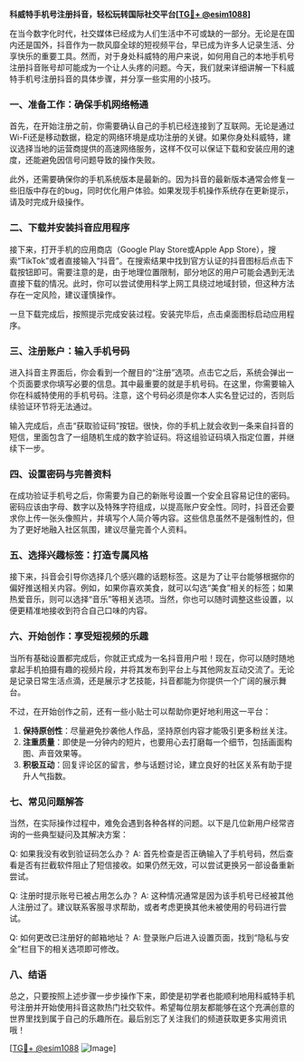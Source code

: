 **科威特手机号注册抖音，轻松玩转国际社交平台[[TG💪+ @esim1088](https://t.me/s/esim1088)]**

在当今数字化时代，社交媒体已经成为人们生活中不可或缺的一部分。无论是在国内还是国外，抖音作为一款风靡全球的短视频平台，早已成为许多人记录生活、分享快乐的重要工具。然而，对于身处科威特的用户来说，如何用自己的本地手机号注册抖音账号却可能成为一个让人头疼的问题。今天，我们就来详细讲解一下科威特手机号注册抖音的具体步骤，并分享一些实用的小技巧。

### 一、准备工作：确保手机网络畅通

首先，在开始注册之前，你需要确认自己的手机已经连接到了互联网。无论是通过Wi-Fi还是移动数据，稳定的网络环境是成功注册的关键。如果你身处科威特，建议选择当地的运营商提供的高速网络服务，这样不仅可以保证下载和安装应用的速度，还能避免因信号问题导致的操作失败。

此外，还需要确保你的手机系统版本是最新的。因为抖音的最新版本通常会修复一些旧版中存在的bug，同时优化用户体验。如果发现手机操作系统存在更新提示，请及时完成升级操作。

### 二、下载并安装抖音应用程序

接下来，打开手机的应用商店（Google Play Store或Apple App Store），搜索“TikTok”或者直接输入“抖音”。在搜索结果中找到官方认证的抖音图标后点击下载按钮即可。需要注意的是，由于地理位置限制，部分地区的用户可能会遇到无法直接下载的情况。此时，你可以尝试使用科学上网工具绕过地域封锁，但这种方法存在一定风险，建议谨慎操作。

一旦下载完成后，按照提示完成安装过程。安装完毕后，点击桌面图标启动应用程序。

### 三、注册账户：输入手机号码

进入抖音主界面后，你会看到一个醒目的“注册”选项。点击它之后，系统会弹出一个页面要求你填写必要的信息。其中最重要的就是手机号码。在这里，你需要输入你在科威特使用的手机号码。注意，这个号码必须是你本人实名登记过的，否则后续验证环节将无法通过。

输入完成后，点击“获取验证码”按钮。很快，你的手机上就会收到一条来自抖音的短信，里面包含了一组随机生成的数字验证码。将这组验证码填入指定位置，并继续下一步。

### 四、设置密码与完善资料

在成功验证手机号之后，你需要为自己的新账号设置一个安全且容易记住的密码。密码应该由字母、数字以及特殊字符组成，以提高账户安全性。同时，抖音还会要求你上传一张头像照片，并填写个人简介等内容。这些信息虽然不是强制性的，但为了更好地融入社区氛围，建议尽量完善个人资料。

### 五、选择兴趣标签：打造专属风格

接下来，抖音会引导你选择几个感兴趣的话题标签。这是为了让平台能够根据你的偏好推送相关内容。例如，如果你喜欢美食，就可以勾选“美食”相关的标签；如果热爱音乐，则可以选择“音乐”等相关选项。当然，你也可以随时调整这些设置，以便更精准地接收到符合自己口味的内容。

### 六、开始创作：享受短视频的乐趣

当所有基础设置都完成后，你就正式成为一名抖音用户啦！现在，你可以随时随地拿起手机拍摄有趣的视频片段，并将其发布到平台上与其他网友互动交流了。无论是记录日常生活点滴，还是展示才艺技能，抖音都能为你提供一个广阔的展示舞台。

不过，在开始创作之前，还有一些小贴士可以帮助你更好地利用这一平台：

1. **保持原创性**：尽量避免抄袭他人作品，坚持原创内容才能吸引更多粉丝关注。
2. **注重质量**：即使是一分钟内的短片，也要用心去打磨每一个细节，包括画面构图、声音效果等。
3. **积极互动**：回复评论区的留言，参与话题讨论，建立良好的社区关系有助于提升人气指数。

### 七、常见问题解答

当然，在实际操作过程中，难免会遇到各种各样的问题。以下是几位新用户经常咨询的一些典型疑问及其解决方案：

Q: 如果我没有收到验证码怎么办？
A: 首先检查是否正确输入了手机号码，然后查看是否有拦截软件阻止了短信接收。如果仍然无效，可以尝试更换另一部设备重新尝试。

Q: 注册时提示账号已被占用怎么办？
A: 这种情况通常是因为该手机号已经被其他人注册过了。建议联系客服寻求帮助，或者考虑更换其他未被使用的号码进行尝试。

Q: 如何更改已注册好的邮箱地址？
A: 登录账户后进入设置页面，找到“隐私与安全”栏目下的相关选项即可修改。

### 八、结语

总之，只要按照上述步骤一步步操作下来，即使是初学者也能顺利地用科威特手机号注册并开始使用抖音这款热门社交软件。希望每位朋友都能够在这个充满创意的世界里找到属于自己的乐趣所在。最后别忘了关注我们的频道获取更多实用资讯哦！

[[TG💪+ @esim1088](https://t.me/s/esim1088) ![Image](https://i.postimg.cc/4NQfJmqS/Snipaste-2025-05-13-00-14-12.png)]